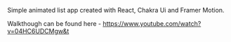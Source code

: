 Simple animated list app created with React, Chakra Ui and Framer Motion.

Walkthough can be found here - https://www.youtube.com/watch?v=04HC6UDCMgw&t
